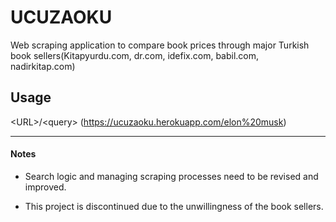 # UCUZAOKU

Web scraping application to compare book prices through major Turkish book sellers(Kitapyurdu.com, dr.com, idefix.com, babil.com, nadirkitap.com)

## Usage
\<URL\>/\<query\> (https://ucuzaoku.herokuapp.com/elon%20musk)

-----

#### Notes

* Search logic and managing scraping processes need to be revised and improved.

* This project is discontinued due to the unwillingness of the book sellers.
